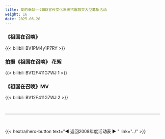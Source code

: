 ```yaml
---
title: 爱的奉献——2008宣传文化系统抗震救灾大型募捐活动
weight: 16
date: 2025-06-20
---
```


### 《祖国在召唤》

{{< bilibili BV1PM4y1P7RY >}}

### 拍摄《祖国在召唤》 花絮

{{< bilibili BV12F411G7WJ 1 >}}

### 《祖国在召唤》MV

{{< bilibili BV12F411G7WJ 2 >}}

<br>
<hr>
<br>

{{< hextra/hero-button text="◀ 返回2008年度活动表 ▶ " link="../" >}}